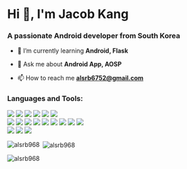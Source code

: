<h1 align="left">Hi 👋, I'm Jacob Kang</h1>
<h3 align="left">A passionate Android developer from South Korea</h3>

- 🌱 I’m currently learning **Android, Flask**

- 💬 Ask me about **Android App, AOSP**

- 📫 How to reach me **alsrb6752@gmail.com**

<h3 align="left">Languages and Tools:</h3>
<div align="left">
<img src="https://img.shields.io/badge/java-007396?logo=java&logoColor=white"/>
<img src="https://img.shields.io/badge/kotlin-7F52FF?logo=kotlin&logoColor=white"/>
<img src="https://img.shields.io/badge/python-3776AB?logo=python&logoColor=white"/>
<img src="https://img.shields.io/badge/bash shell-4EAA25?logo=gnubash&logoColor=white"/>
<img src="https://img.shields.io/badge/c-A8B9CC?logo=c&logoColor=white"/>
<img src="https://img.shields.io/badge/c++-00599C?logo=c%2b%2b&logoColor=white"/>
</div>
<div align="left">
<img src="https://img.shields.io/badge/android-3DDC84?logo=android&logoColor=white"/>
<img src="https://img.shields.io/badge/linux-FCC624?logo=linux&logoColor=white"/>
<img src="https://img.shields.io/badge/flask-000000?logo=flask&logoColor=white"/>
<img src="https://img.shields.io/badge/arduino-00979D?logo=arduino&logoColor=white"/>
<img src="https://img.shields.io/badge/git-F05032?logo=git&logoColor=white"/>
<img src="https://img.shields.io/badge/github-181717?logo=github&logoColor=white"/>
<img src="https://img.shields.io/badge/mysql-4479A1?logo=mysql&logoColor=white"/>
<img src="https://img.shields.io/badge/sqlite-003B57?logo=sqlite&logoColor=white"/>
<img src="https://img.shields.io/badge/postman-FF6C37?logo=postman&logoColor=white"/>
</div>
<div align="left>
<img src="https://img.shields.io/badge/slack-4A154B?logo=slack&logoColor=white"/>
<img src="https://img.shields.io/badge/notion-000000?logo=notion&logoColor=white"/>
<img src="https://img.shields.io/badge/jira-0052CC?logo=jira&logoColor=white"/>
<img src="https://img.shields.io/badge/intellij IDEA-000000?logo=intellijidea&logoColor=white"/>
</div>

<p><img align="left" src="https://github-readme-stats.vercel.app/api/top-langs?username=alsrb968&show_icons=true&locale=en&layout=compact" alt="alsrb968" /></p>

<p>&nbsp;<img align="center" src="https://github-readme-stats.vercel.app/api?username=alsrb968&show_icons=true&locale=en" alt="alsrb968" /></p>

<p><img align="center" src="https://github-readme-streak-stats.herokuapp.com/?user=alsrb968&" alt="alsrb968" /></p>
